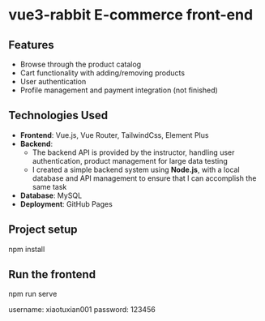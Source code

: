 # vue3-rabbit E-commerce front-end

## Features
- Browse through the product catalog
- Cart functionality with adding/removing products
- User authentication
- Profile management and payment integration (not finished)

## Technologies Used
- **Frontend**: Vue.js, Vue Router, TailwindCss, Element Plus
- **Backend**:
   - The backend API is provided by the instructor, handling user authentication, product management for large data testing
   - I created a simple backend system using **Node.js**, with a local database and API management to ensure that I can accomplish the same task
- **Database**: MySQL
- **Deployment**: GitHub Pages

## Project setup
npm install
## Run the frontend
npm run serve


username: xiaotuxian001
password: 123456
